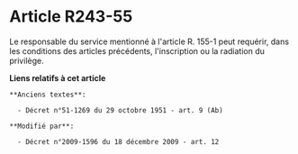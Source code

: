 # Article R243-55

Le responsable du service mentionné à l'article R. 155-1 peut requérir, dans les conditions des articles précédents,
l'inscription ou la radiation du privilège.

**Liens relatifs à cet article**

	**Anciens textes**:

	  - Décret n°51-1269 du 29 octobre 1951 - art. 9 (Ab)

	**Modifié par**:

	  - Décret n°2009-1596 du 18 décembre 2009 - art. 12
